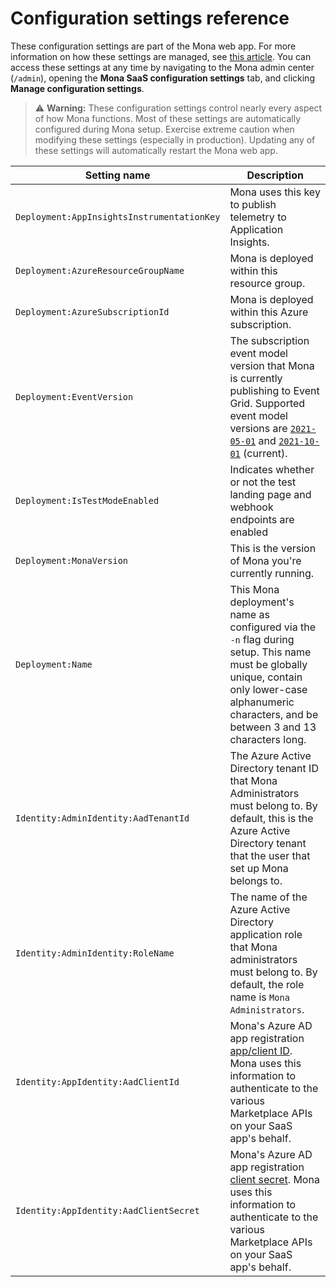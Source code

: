 # Configuration settings reference

These configuration settings are part of the Mona web app. For more information on how these settings are managed, see [this article](https://docs.microsoft.com/azure/app-service/configure-common#configure-app-settings). You can access these settings at any time by navigating to the Mona admin center (`/admin`), opening the __Mona SaaS configuration settings__ tab, and clicking __Manage configuration settings__.

> ⚠️ __Warning:__ These configuration settings control nearly every aspect of how Mona functions. Most of these settings are automatically configured during Mona setup. Exercise extreme caution when modifying these settings (especially in production). Updating any of these settings will automatically restart the Mona web app.

| Setting name | Description |
| --- | --- |
| `Deployment:AppInsightsInstrumentationKey` | Mona uses this key to publish telemetry to Application Insights. |
| `Deployment:AzureResourceGroupName` | Mona is deployed within this resource group. |
| `Deployment:AzureSubscriptionId` | Mona is deployed within this Azure subscription. |
| `Deployment:EventVersion ` | The subscription event model version that Mona is currently publishing to Event Grid. Supported event model versions are [`2021-05-01`](https://github.com/microsoft/mona-saas/tree/main/Mona.SaaS/Mona.SaaS.Core/Models/Events/V_2021_05_01) and [`2021-10-01`](https://github.com/microsoft/mona-saas/tree/main/Mona.SaaS/Mona.SaaS.Core/Models/Events/V_2021_10_01) (current). |
| `Deployment:IsTestModeEnabled ` | Indicates whether or not the test landing page and webhook endpoints are enabled |
| `Deployment:MonaVersion ` | This is the version of Mona you're currently running. |
| `Deployment:Name ` | This Mona deployment's name as configured via the `-n` flag during setup. This name must be globally unique, contain only lower-case alphanumeric characters, and be between 3 and 13 characters long. |
| `Identity:AdminIdentity:AadTenantId` | The Azure Active Directory tenant ID that Mona Administrators must belong to. By default, this is the Azure Active Directory tenant that the user that set up Mona belongs to. |
| `Identity:AdminIdentity:RoleName` | The name of the Azure Active Directory application role that Mona administrators must belong to. By default, the role name is `Mona Administrators`. |
| `Identity:AppIdentity:AadClientId` | Mona's Azure AD app registration [app/client ID](https://docs.microsoft.com/azure/active-directory/develop/quickstart-register-app#register-an-application). Mona uses this information to authenticate to the various Marketplace APIs on your SaaS app's behalf. |
| `Identity:AppIdentity:AadClientSecret` | Mona's Azure AD app registration [client secret](https://docs.microsoft.com/azure/active-directory/develop/quickstart-register-app#add-a-client-secret). Mona uses this information to authenticate to the various Marketplace APIs on your SaaS app's behalf. |
